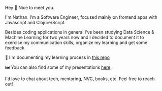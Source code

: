 Hey 👋 Nice to meet you. 

I'm Nathan. I'm a Software Engineer, focused mainly on frontend apps with Javascript and Clojure/Script.

Besides coding applications in general I've been studying Data Science &amp; Machine Learning for two years now and I decided to document it to exercise my communication skills, organize my learning and get some feedback. 

📄 I'm documenting my learning process in [this repo](https://github.com/nathanqueija/datajourney)

🖼️ You can also find some of my presentations [here](https://pitch.com/u/nathan).


I'd love to chat about tech, mentoring, NVC, books, etc. Feel free to reach out!

